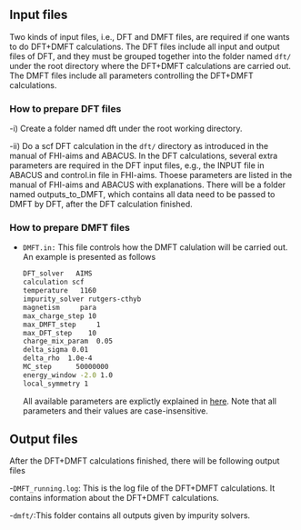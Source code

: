 ## Input files
Two kinds of input files, i.e., DFT and DMFT files, are required if one wants to do DFT+DMFT calculations. The DFT files include all input and output files of DFT, and they must be grouped together into the folder named `dft/` under the root directory where the DFT+DMFT calculations are carried out. The DMFT files include all parameters controlling the DFT+DMFT calculations.

### How to prepare DFT files
  -i) Create a folder named dft under the root working directory. 
  
  -ii) Do a scf DFT calculation in the `dft/` directory as introduced in the manual of FHI-aims and ABACUS. In the DFT calculations, several extra parameters are required in the DFT input files, e.g., the INPUT file in ABACUS and control.in file in FHI-aims. Thoese parameters are listed in the manual of FHI-aims and ABACUS with explanations. There will be a folder named outputs_to_DMFT, which contains all data need to be passed to DMFT by DFT, after the DFT calculation finished.

### How to prepare DMFT files
  - `DMFT.in:` This file controls how the DMFT calulation will be carried out. An example is presented as follows
    ```bash
    DFT_solver   AIMS
    calculation scf
    temperature   1160
    impurity_solver rutgers-cthyb
    magnetism     para
    max_charge_step 10
    max_DMFT_step     1
    max_DFT_step    10
    charge_mix_param  0.05
    delta_sigma 0.01
    delta_rho  1.0e-4
    MC_step      50000000
    energy_window -2.0 1.0
    local_symmetry 1
    ```
    All available parameters are explictly explained in [here](list_of_parameters.md). Note that all parameters and their values are case-insensitive.


## Output files
After the DFT+DMFT calculations finished, there will be following output files

  -`DMFT_running.log`: This is the log file of the DFT+DMFT calculations. It contains information about the DFT+DMFT calculations.

  -`dmft/`:This folder contains all outputs given by impurity solvers.
